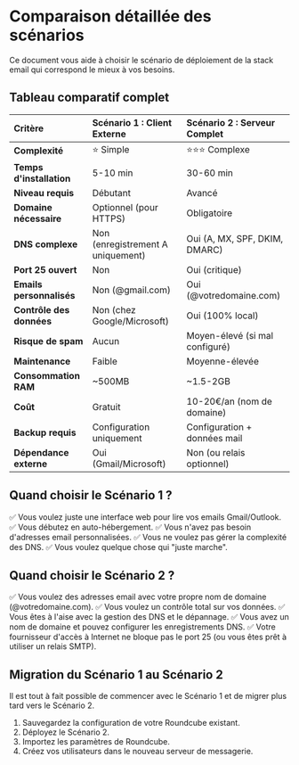 # Comparaison détaillée des scénarios

Ce document vous aide à choisir le scénario de déploiement de la stack email qui correspond le mieux à vos besoins.

## Tableau comparatif complet

| Critère | Scénario 1 : Client Externe | Scénario 2 : Serveur Complet |
| :--- | :--- | :--- |
| **Complexité** | ⭐ Simple | ⭐⭐⭐ Complexe |
| **Temps d'installation** | 5-10 min | 30-60 min |
| **Niveau requis** | Débutant | Avancé |
| **Domaine nécessaire** | Optionnel (pour HTTPS) | Obligatoire |
| **DNS complexe** | Non (enregistrement A uniquement) | Oui (A, MX, SPF, DKIM, DMARC) |
| **Port 25 ouvert** | Non | Oui (critique) |
| **Emails personnalisés** | Non (@gmail.com) | Oui (@votredomaine.com) |
| **Contrôle des données** | Non (chez Google/Microsoft) | Oui (100% local) |
| **Risque de spam** | Aucun | Moyen-élevé (si mal configuré) |
| **Maintenance** | Faible | Moyenne-élevée |
| **Consommation RAM** | ~500MB | ~1.5-2GB |
| **Coût** | Gratuit | 10-20€/an (nom de domaine) |
| **Backup requis** | Configuration uniquement | Configuration + données mail |
| **Dépendance externe** | Oui (Gmail/Microsoft) | Non (ou relais optionnel) |

## Quand choisir le Scénario 1 ?

✅ Vous voulez juste une interface web pour lire vos emails Gmail/Outlook.
✅ Vous débutez en auto-hébergement.
✅ Vous n'avez pas besoin d'adresses email personnalisées.
✅ Vous ne voulez pas gérer la complexité des DNS.
✅ Vous voulez quelque chose qui "juste marche".

## Quand choisir le Scénario 2 ?

✅ Vous voulez des adresses email avec votre propre nom de domaine (@votredomaine.com).
✅ Vous voulez un contrôle total sur vos données.
✅ Vous êtes à l'aise avec la gestion des DNS et le dépannage.
✅ Vous avez un nom de domaine et pouvez configurer les enregistrements DNS.
✅ Votre fournisseur d'accès à Internet ne bloque pas le port 25 (ou vous êtes prêt à utiliser un relais SMTP).

## Migration du Scénario 1 au Scénario 2

Il est tout à fait possible de commencer avec le Scénario 1 et de migrer plus tard vers le Scénario 2.

1.  Sauvegardez la configuration de votre Roundcube existant.
2.  Déployez le Scénario 2.
3.  Importez les paramètres de Roundcube.
4.  Créez vos utilisateurs dans le nouveau serveur de messagerie.
